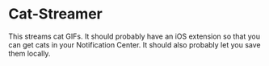Cat-Streamer
============

This streams cat GIFs. 
It should probably have an iOS extension so that you can get cats in your Notification Center.
It should also probably let you save them locally.
